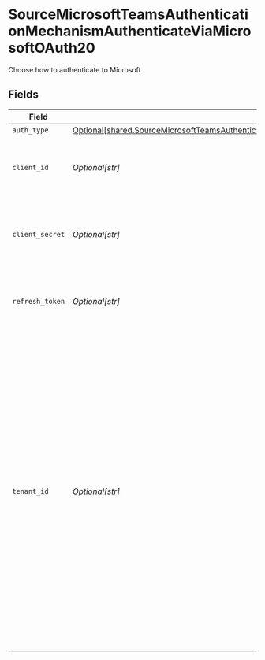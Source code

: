 # SourceMicrosoftTeamsAuthenticationMechanismAuthenticateViaMicrosoftOAuth20

Choose how to authenticate to Microsoft


## Fields

| Field                                                                                                                                                                                                                                                                                                                                 | Type                                                                                                                                                                                                                                                                                                                                  | Required                                                                                                                                                                                                                                                                                                                              | Description                                                                                                                                                                                                                                                                                                                           |
| ------------------------------------------------------------------------------------------------------------------------------------------------------------------------------------------------------------------------------------------------------------------------------------------------------------------------------------- | ------------------------------------------------------------------------------------------------------------------------------------------------------------------------------------------------------------------------------------------------------------------------------------------------------------------------------------- | ------------------------------------------------------------------------------------------------------------------------------------------------------------------------------------------------------------------------------------------------------------------------------------------------------------------------------------- | ------------------------------------------------------------------------------------------------------------------------------------------------------------------------------------------------------------------------------------------------------------------------------------------------------------------------------------- |
| `auth_type`                                                                                                                                                                                                                                                                                                                           | [Optional[shared.SourceMicrosoftTeamsAuthenticationMechanismAuthenticateViaMicrosoftOAuth20AuthType]](undefined/models/shared/sourcemicrosoftteamsauthenticationmechanismauthenticateviamicrosoftoauth20authtype.md)                                                                                                                  | :heavy_minus_sign:                                                                                                                                                                                                                                                                                                                    | N/A                                                                                                                                                                                                                                                                                                                                   |
| `client_id`                                                                                                                                                                                                                                                                                                                           | *Optional[str]*                                                                                                                                                                                                                                                                                                                       | :heavy_check_mark:                                                                                                                                                                                                                                                                                                                    | The Client ID of your Microsoft Teams developer application.                                                                                                                                                                                                                                                                          |
| `client_secret`                                                                                                                                                                                                                                                                                                                       | *Optional[str]*                                                                                                                                                                                                                                                                                                                       | :heavy_check_mark:                                                                                                                                                                                                                                                                                                                    | The Client Secret of your Microsoft Teams developer application.                                                                                                                                                                                                                                                                      |
| `refresh_token`                                                                                                                                                                                                                                                                                                                       | *Optional[str]*                                                                                                                                                                                                                                                                                                                       | :heavy_check_mark:                                                                                                                                                                                                                                                                                                                    | A Refresh Token to renew the expired Access Token.                                                                                                                                                                                                                                                                                    |
| `tenant_id`                                                                                                                                                                                                                                                                                                                           | *Optional[str]*                                                                                                                                                                                                                                                                                                                       | :heavy_check_mark:                                                                                                                                                                                                                                                                                                                    | A globally unique identifier (GUID) that is different than your organization name or domain. Follow these steps to obtain: open one of the Teams where you belong inside the Teams Application -> Click on the … next to the Team title -> Click on Get link to team -> Copy the link to the team and grab the tenant ID form the URL |